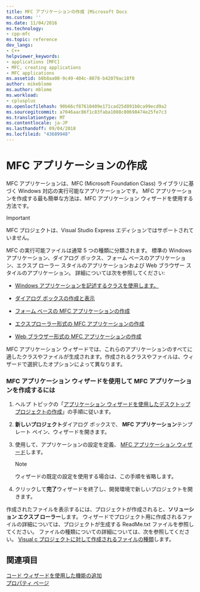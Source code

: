 ```yaml
---
title: MFC アプリケーションの作成 |Microsoft Docs
ms.custom: ''
ms.date: 11/04/2016
ms.technology:
- cpp-mfc
ms.topic: reference
dev_langs:
- C++
helpviewer_keywords:
- applications [MFC]
- MFC, creating applications
- MFC applications
ms.assetid: b8b8aa08-9c49-404c-8078-b42079ac18f0
author: mikeblome
ms.author: mblome
ms.workload:
- cplusplus
ms.openlocfilehash: 90b66cf87610409e171cad25d891b0ca99ecd9a2
ms.sourcegitcommit: a7046aac86f1c83faba1088c80698474e25fe7c3
ms.translationtype: MT
ms.contentlocale: ja-JP
ms.lasthandoff: 09/04/2018
ms.locfileid: "43689948"
---
```

# <a name="creating-an-mfc-application"></a>MFC アプリケーションの作成
MFC アプリケーションは、MFC (Microsoft Foundation Class) ライブラリに基づく Windows 対応の実行可能なアプリケーションです。 MFC アプリケーションを作成する最も簡単な方法は、MFC アプリケーション ウィザードを使用する方法です。  
  
> [!IMPORTANT]
>  MFC プロジェクトは、Visual Studio Express エディションではサポートされていません。  
  
 MFC の実行可能ファイルは通常 5 つの種類に分類されます。 標準の Windows アプリケーション、ダイアログ ボックス、フォーム ベースのアプリケーション、エクスプ ローラー スタイルのアプリケーションおよび Web ブラウザー スタイルのアプリケーション。 詳細については次を参照してください:  
  
-   [Windows アプリケーションを記述するクラスを使用します。](../../mfc/using-the-classes-to-write-applications-for-windows.md)  
  
-   [ダイアログ ボックスの作成と表示](../../mfc/creating-and-displaying-dialog-boxes.md)  
  
-   [フォーム ベースの MFC アプリケーションの作成](../../mfc/reference/creating-a-forms-based-mfc-application.md)  
  
-   [エクスプローラー形式の MFC アプリケーションの作成](../../mfc/reference/creating-a-file-explorer-style-mfc-application.md)  
  
-   [Web ブラウザー形式の MFC アプリケーションの作成](../../mfc/reference/creating-a-web-browser-style-mfc-application.md)  
  
 MFC アプリケーション ウィザードでは、これらのアプリケーションのすべてに適したクラスやファイルが生成されます。作成されるクラスやファイルは、ウィザードで選択したオプションによって異なります。  
  
### <a name="to-create-an-mfc-application-using-the-mfc-application-wizard"></a>MFC アプリケーション ウィザードを使用して MFC アプリケーションを作成するには  
  
1.  ヘルプ トピックの「[アプリケーション ウィザードを使用したデスクトップ プロジェクトの作成](../../ide/creating-desktop-projects-by-using-application-wizards.md)」の手順に従います。  
  
2.  **新しいプロジェクト**ダイアログ ボックスで、 **MFC アプリケーション**テンプレート ペイン、ウィザードを開きます。  
  
3.  使用して、アプリケーションの設定を定義、 [MFC アプリケーション ウィザード](../../mfc/reference/mfc-application-wizard.md)します。  
  
    > [!NOTE]
    >  ウィザードの既定の設定を使用する場合は、この手順を省略します。  
  
4.  クリックして**完了**ウィザードを終了し、開発環境で新しいプロジェクトを開きます。  
  
 作成されたファイルを表示するには、プロジェクトが作成されると、**ソリューション エクスプ ローラー**します。 ウィザードでプロジェクト用に作成されるファイルの詳細については、プロジェクトが生成する ReadMe.txt ファイルを参照してください。 ファイルの種類についての詳細については、次を参照してください。 [Visual c プロジェクトに対して作成されるファイルの種類](../../ide/file-types-created-for-visual-cpp-projects.md)します。  
  
## <a name="see-also"></a>関連項目  
 [コード ウィザードを使用した機能の追加](../../ide/adding-functionality-with-code-wizards-cpp.md)   
 [プロパティ ページ](../../ide/property-pages-visual-cpp.md)   


